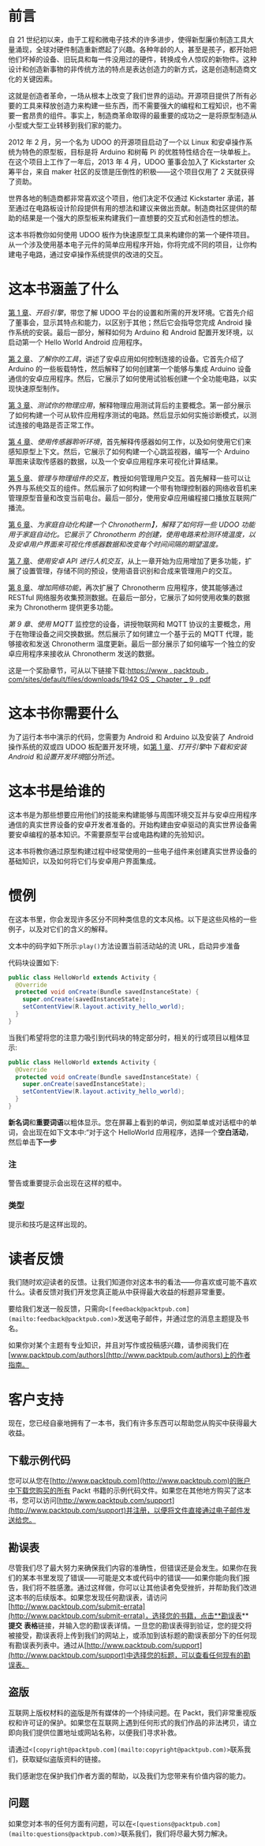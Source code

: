 # 前言

自 21 世纪初以来，由于工程和微电子技术的许多进步，使得新型廉价制造工具大量涌现，全球对硬件制造重新燃起了兴趣。各种年龄的人，甚至是孩子，都开始把他们坏掉的设备、旧玩具和每一件没用过的硬件，转换成令人惊叹的新物件。这种设计和创造新事物的非传统方法的特点是表达创造力的新方式，这是创造制造商文化的关键因素。

这就是创造者革命，一场从根本上改变了我们世界的运动。开源项目提供了所有必要的工具来释放创造力来构建一些东西，而不需要强大的编程和工程知识，也不需要一套昂贵的组件。事实上，制造商革命取得的最重要的成功之一是将原型制造从小型或大型工业转移到我们家的能力。

2012 年 2 月，另一个名为 UDOO 的开源项目启动了一个以 Linux 和安卓操作系统为特色的原型板，目标是将 Arduino 和树莓 Pi 的优胜特性结合在一块单板上。在这个项目上工作了一年后，2013 年 4 月，UDOO 董事会加入了 Kickstarter 众筹平台，来自 maker 社区的反馈是压倒性的积极——这个项目仅用了 2 天就获得了资助。

世界各地的制造商都非常喜欢这个项目，他们决定不仅通过 Kickstarter 承诺，甚至通过在电路板设计阶段提供有用的想法和建议来做出贡献。制造商社区提供的帮助的结果是一个强大的原型板来构建我们一直想要的交互式和创造性的想法。

这本书将教你如何使用 UDOO 板作为快速原型工具来构建你的第一个硬件项目。从一个涉及使用基本电子元件的简单应用程序开始，你将完成不同的项目，让你构建电子电路，通过安卓操作系统提供的改进的交互。

# 这本书涵盖了什么

[第 1 章](1.html "Chapter 1. Turn On the Engines")、*开启引擎*，带您了解 UDOO 平台的设置和所需的开发环境。它首先介绍了董事会，显示其特点和能力，以区别于其他；然后它会指导您完成 Android 操作系统的安装。最后一部分，解释如何为 Arduino 和 Android 配置开发环境，以启动第一个 Hello World Android 应用程序。

[第 2 章](2.html "Chapter 2. Know Your Tools")、*了解你的工具*，讲述了安卓应用如何控制连接的设备。它首先介绍了 Arduino 的一些板载特性，然后解释了如何创建第一个能够与集成 Arduino 设备通信的安卓应用程序。然后，它展示了如何使用试验板创建一个全功能电路，以实现快速原型制作。

[第 3 章](3.html "Chapter 3. Testing Your Physical Application")、*测试你的物理应用*，解释物理应用测试背后的主要概念。第一部分展示了如何构建一个可从软件应用程序测试的电路。然后显示如何实施诊断模式，以测试连接的电路是否正常工作。

[第 4 章](4.html "Chapter 4. Using Sensors to Listen to the Environment")、*使用传感器聆听环境*，首先解释传感器如何工作，以及如何使用它们来感知原型上下文。然后，它展示了如何构建一个心跳监视器，编写一个 Arduino 草图来读取传感器的数据，以及一个安卓应用程序来可视化计算结果。

[第 5 章](5.html "Chapter 5. Managing Interactions with Physical Components")、*管理与物理组件的交互*，教授如何管理用户交互。首先解释一些可以让外界与系统交互的组件。然后展示了如何构建一个带有物理控制器的网络收音机来管理原型音量和改变当前电台。最后一部分，使用安卓应用编程接口播放互联网广播流。

[第 6 章](6.html "Chapter 6. Building a Chronotherm for Home Automation")、*为家庭自动化构建一个 Chronotherm】，解释了如何将一些 UDOO 功能用于家庭自动化。它展示了 Chronotherm 的创建，使用电路来检测环境温度，以及安卓用户界面来可视化传感器数据和改变每个时间间隔的期望温度。*

[第 7 章](7.html "Chapter 7. Using Android APIs for Human Interaction")、*使用安卓 API 进行人机交互*，从上一章开始为应用增加了更多功能，扩展了设置管理，存储不同的预设，使用语音识别和合成来管理用户的交互。

[第 8 章](8.html "Chapter 8. Adding Network Capabilities")、*增加网络功能*，再次扩展了 Chronotherm 应用程序，使其能够通过 RESTful 网络服务收集预测数据。在最后一部分，它展示了如何使用收集的数据来为 Chronotherm 提供更多功能。

*第 9 章*、*使用 MQTT* 监控您的设备，讲授物联网和 MQTT 协议的主要概念，用于在物理设备之间交换数据。然后展示了如何建立一个基于云的 MQTT 代理，能够接收和发送 Chronotherm 温度更新。最后一部分展示了如何编写一个独立的安卓应用程序来接收从 Chronotherm 发送的数据。

这是一个奖励章节，可从以下链接下载:[https://www . packtpub . com/sites/default/files/downloads/1942 OS _ Chapter _ 9 . pdf](https://www.packtpub.com/sites/default/files/downloads/1942OS_Chapter_9.pdf)

# 这本书你需要什么

为了运行本书中演示的代码，您需要为 Android 和 Arduino 以及安装了 Android 操作系统的双或四 UDOO 板配置开发环境，如[第 1 章](1.html "Chapter 1. Turn On the Engines")、*打开引擎*中*下载和安装 Android* 和*设置开发环境*部分所述。

# 这本书是给谁的

这本书是为那些想要应用他们的技能来构建能够与周围环境交互并与安卓应用程序通信的真实世界设备的安卓开发者准备的。开始构建由安卓驱动的真实世界设备需要安卓编程的基本知识。不需要原型平台或电路构建的先验知识。

这本书将教你通过原型构建过程中经常使用的一些电子组件来创建真实世界设备的基础知识，以及如何将它们与安卓用户界面集成。

# 惯例

在这本书里，你会发现许多区分不同种类信息的文本风格。以下是这些风格的一些例子，以及对它们的含义的解释。

文本中的码字如下所示:`play()`方法设置当前活动站的流 URL，启动异步准备

代码块设置如下:

```java
public class HelloWorld extends Activity {
  @Override
  protected void onCreate(Bundle savedInstanceState) {
    super.onCreate(savedInstanceState);
    setContentView(R.layout.activity_hello_world);
  }
}
```

当我们希望将您的注意力吸引到代码块的特定部分时，相关的行或项目以粗体显示:

```java
public class HelloWorld extends Activity {
  @Override
  protected void onCreate(Bundle savedInstanceState) {
    super.onCreate(savedInstanceState);
    setContentView(R.layout.activity_hello_world);
  }
}
```

**新名词**和**重要词语**以粗体显示。您在屏幕上看到的单词，例如菜单或对话框中的单词，会出现在如下文本中:“对于这个 HelloWorld 应用程序，选择一个**空白活动**，然后单击**下一步**

### 注

警告或重要提示会出现在这样的框中。

### 类型

提示和技巧是这样出现的。

# 读者反馈

我们随时欢迎读者的反馈。让我们知道你对这本书的看法——你喜欢或可能不喜欢什么。读者反馈对我们开发您真正能从中获得最大收益的标题非常重要。

要给我们发送一般反馈，只需向`<[feedback@packtpub.com](mailto:feedback@packtpub.com)>`发送电子邮件，并通过您的消息主题提及书名。

如果你对某个主题有专业知识，并且对写作或投稿感兴趣，请参阅我们在[www.packtpub.com/authors](http://www.packtpub.com/authors)上的作者指南。

# 客户支持

现在，您已经自豪地拥有了一本书，我们有许多东西可以帮助您从购买中获得最大收益。

## 下载示例代码

您可以从您在[http://www.packtpub.com](http://www.packtpub.com)的账户中下载您购买的所有 Packt 书籍的示例代码文件。如果您在其他地方购买了这本书，您可以访问[http://www.packtpub.com/support](http://www.packtpub.com/support)并注册，以便将文件直接通过电子邮件发送给您。

## 勘误表

尽管我们尽了最大努力来确保我们内容的准确性，但错误还是会发生。如果你在我们的某本书里发现了错误——可能是文本或代码中的错误——如果你能向我们报告，我们将不胜感激。通过这样做，你可以让其他读者免受挫折，并帮助我们改进这本书的后续版本。如果您发现任何勘误表，请访问[http://www.packtpub.com/submit-errata](http://www.packtpub.com/submit-errata)，选择您的书籍，点击**勘误表** **提交** **表格**链接，并输入您的勘误表详情。一旦您的勘误表得到验证，您的提交将被接受，勘误表将上传到我们的网站上，或添加到该标题的勘误表部分下的任何现有勘误表列表中。通过从[http://www.packtpub.com/support](http://www.packtpub.com/support)中选择您的标题，可以查看任何现有的勘误表。

## 盗版

互联网上版权材料的盗版是所有媒体的一个持续问题。在 Packt，我们非常重视版权和许可证的保护。如果您在互联网上遇到任何形式的我们作品的非法拷贝，请立即向我们提供位置地址或网站名称，以便我们寻求补救。

请通过`<[copyright@packtpub.com](mailto:copyright@packtpub.com)>`联系我们，获取疑似盗版资料的链接。

我们感谢您在保护我们作者方面的帮助，以及我们为您带来有价值内容的能力。

## 问题

如果您对本书的任何方面有问题，可以在`<[questions@packtpub.com](mailto:questions@packtpub.com)>`联系我们，我们将尽最大努力解决。